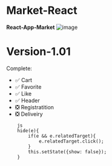 # Market-React
**React-App-Market**
![image](https://github.com/soorq/Market-React/assets/123034340/b57590e2-8664-4736-a793-6e61c5d21cfc)
# Version-1.01

Complete: 

- :white_check_mark: Cart
- :white_check_mark: Favorite
- :white_check_mark: Like
- :white_check_mark: Header
- :negative_squared_cross_mark: Registratition
- :negative_squared_cross_mark: Deliveiry

```
    js
    hide(e){
        if(e && e.relatedTarget){
            e.relatedTarget.click();
        }
        this.setState({show: false});
    }
```
